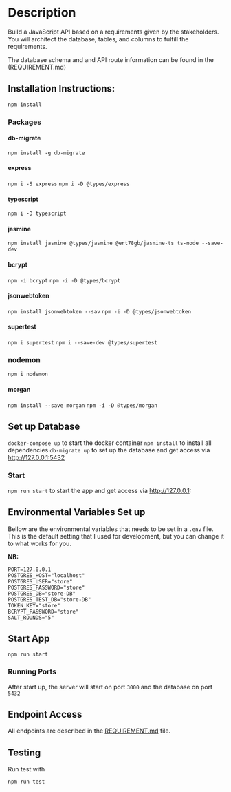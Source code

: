 # Description

Build a JavaScript API based on a requirements given by the stakeholders. You will architect the database, tables, and columns to fulfill the requirements.

The database schema and and API route information can be found in the (REQUIREMENT.md)

## Installation Instructions:

`npm install`

### Packages

#### db-migrate

`npm install -g db-migrate`

#### express

`npm i -S express`
`npm i -D @types/express`

#### typescript

`npm i -D typescript`

#### jasmine

`npm install jasmine @types/jasmine @ert78gb/jasmine-ts ts-node --save-dev`

#### bcrypt

`npm -i bcrypt`
`npm -i -D @types/bcrypt`

#### jsonwebtoken

`npm install jsonwebtoken --sav`
`npm -i -D @types/jsonwebtoken`

#### supertest

`npm i supertest`
`npm i --save-dev @types/supertest`

### nodemon

`npm i nodemon`

#### morgan

`npm install --save morgan`
`npm -i -D @types/morgan`

## Set up Database

`docker-compose up` to start the docker container
`npm install` to install all dependencies
`db-migrate up` to set up the database and get access via http://127.0.0.1:5432

### Start

`npm run start` to start the app and get access via http://127.0.0.1:

## Environmental Variables Set up

Bellow are the environmental variables that needs to be set in a `.env` file. This is the default setting that I used for development, but you can change it to what works for you.

**NB:**

```
PORT=127.0.0.1
POSTGRES_HOST="localhost"
POSTGRES_USER="store"
POSTGRES_PASSWORD="store"
POSTGRES_DB="store-DB"
POSTGRES_TEST_DB="store-DB"
TOKEN_KEY="store"
BCRYPT_PASSWORD="store"
SALT_ROUNDS="5"

```

## Start App

`npm run start`

### Running Ports

After start up, the server will start on port `3000` and the database on port `5432`

## Endpoint Access

All endpoints are described in the [REQUIREMENT.md](REQUIREMENTS.md) file.

## Testing

Run test with

`npm run test`

